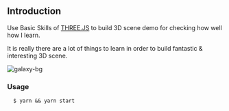 ## Introduction

Use Basic Skills of [THREE.JS](http://www.webgl3d.cn/threejs/docs/index.html) to build 3D scene demo for checking how well how I learn.

It is really there are a lot of things to learn in order to build fantastic & interesting 3D scene.

![galaxy-bg](https://user-images.githubusercontent.com/920487/102460457-f62c7680-4081-11eb-8978-56c242cec457.png)

###  Usage

      $ yarn && yarn start


